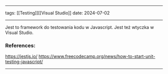 
--- 
tags: [[Testing]][[Visual Studio]]
date: 2024-07-02

---

Jest to framework do testowania kodu w Javascript.
Jest też wtyczka w Visual Studio.

### References:

https://jestjs.io/
https://www.freecodecamp.org/news/how-to-start-unit-testing-javascript/

---



